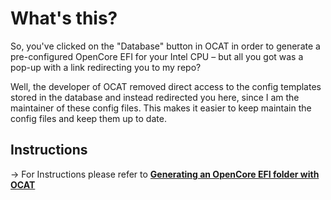 # What's this?

So, you've clicked on the "Database" button in OCAT in order to generate a pre-configured OpenCore EFI for your Intel CPU – but all you got was a pop-up with a link redirecting you to my repo?

Well, the developer of OCAT removed direct access to the config templates stored in the database and instead redirected you here, since I am the maintainer of these config files. This makes it easier to keep maintain the config files and keep them up to date.

## Instructions
&rarr; For Instructions please refer to [**Generating an OpenCore EFI folder with OCAT**](https://github.com/5T33Z0/OC-Little-Translated/tree/main/F_Desktop_EFIs)
